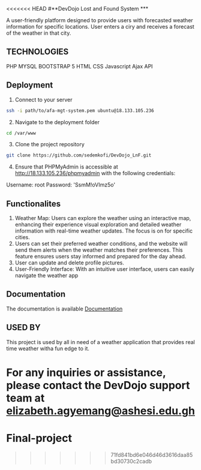 <<<<<<< HEAD
#**DevDojo Lost and Found System ***

A user-friendly platform designed to provide users with forecasted weather information for specific  locations. User enters a ciry and receives a forecast of the weather in that city. 

## TECHNOLOGIES
PHP
MYSQL
BOOTSTRAP 5
HTML
CSS
Javascript
Ajax
API

## Deployment

1. Connect to your server
```bash
ssh -i path/to/afa-mgt-system.pem ubuntu@18.133.105.236
```

2. Navigate to the deployment folder
```bash
cd /var/www
```

3. Clone the project repository
```bash
git clone https://github.com/sedemkofi/DevDojo_LnF.git
```

4. Ensure that PHPMyAdmin is accessible at http://18.133.105.236/phpmyadmin with the following credentials:

Username: root
Password: 'SsmM!oVImz5o'


## Functionalites
1. Weather Map: Users can explore the weather using an interactive map, enhancing their experience visual exploration and detailed weather information  with real-time weather updates. The focus is on  for specific cities.  
2. Users can set their preferred weather conditions, and the website will send them alerts when the weather matches their preferences. This feature ensures users stay informed and prepared for the day  ahead.
3. User can update and delete profile pictures.
4. User-Friendly Interface: With an intuitive user interface, users can easily navigate the weather app

## Documentation
The documentation is available
[Documentation](https://github.com/sedemkofi/DevDojo_LnF.git)

## USED BY
This project is used by all in need of a weather application that provides real time weather witha fun edge to it.


For any inquiries or assistance, please contact the DevDojo support team at **elizabeth.agyemang@ashesi.edu.gh**
=======
# Final-project
>>>>>>> 71fd841bd6e046d46d3616daa85bd30730c2cadb
